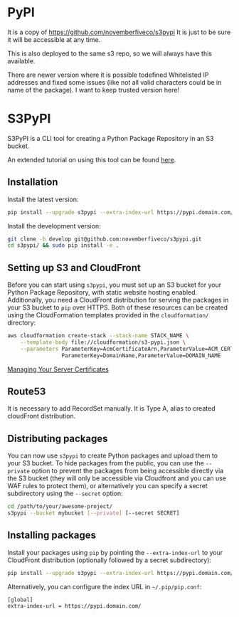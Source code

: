 PyPI
====
It is a copy of https://github.com/novemberfiveco/s3pypi
It is just to be sure it will be accessible at any time.

This is also deployed to the same s3 repo, so we will always have this available.

There are newer version where it is possible todefined Whitelisted IP addresses and fixed some issues (like not all valid characters could be in name of the package).
I want to keep trusted version here!


S3PyPI
======

S3PyPI is a CLI tool for creating a Python Package Repository in an S3 bucket.

An extended tutorial on using this tool can be found [here](https://novemberfive.co/blog/opensource-pypi-package-repository-tutorial/).


Installation
------------

Install the latest version:

```bash
pip install --upgrade s3pypi --extra-index-url https://pypi.domain.com/
```

Install the development version:

```bash
git clone -b develop git@github.com:novemberfiveco/s3pypi.git
cd s3pypi/ && sudo pip install -e .
```


Setting up S3 and CloudFront
----------------------------

Before you can start using ``s3pypi``, you must set up an S3 bucket for your Python Package Repository, with static website hosting enabled. Additionally, you need a CloudFront distribution for serving the packages in your S3 bucket to ``pip`` over HTTPS. Both of these resources can be created using the CloudFormation templates provided in the ``cloudformation/`` directory:

```bash
aws cloudformation create-stack --stack-name STACK_NAME \
    --template-body file://cloudformation/s3-pypi.json \
    --parameters ParameterKey=AcmCertificateArn,ParameterValue=ACM_CERT_ARN \
                 ParameterKey=DomainName,ParameterValue=DOMAIN_NAME
```

[Managing Your Server Certificates](http://docs.aws.amazon.com/IAM/latest/UserGuide/id_credentials_server-certs_manage.html)

Route53
-------
It is necessary to add RecordSet manually. It is Type A, alias to created cloudFront distribution.


Distributing packages
---------------------

You can now use ``s3pypi`` to create Python packages and upload them to your S3 bucket. To hide packages from the public, you can use the ``--private`` option to prevent the packages from being accessible directly via the S3 bucket (they will only be accessible via Cloudfront and you can use WAF rules to protect them), or alternatively you can specify a secret subdirectory using the ``--secret`` option:

```bash
cd /path/to/your/awesome-project/
s3pypi --bucket mybucket [--private] [--secret SECRET]
```


Installing packages
-------------------

Install your packages using ``pip`` by pointing the ``--extra-index-url`` to your CloudFront distribution (optionally followed by a secret subdirectory):

```bash
pip install --upgrade s3pypi --extra-index-url https://pypi.domain.com/
```

Alternatively, you can configure the index URL in ``~/.pip/pip.conf``:

```
[global]
extra-index-url = https://pypi.domain.com/
```
